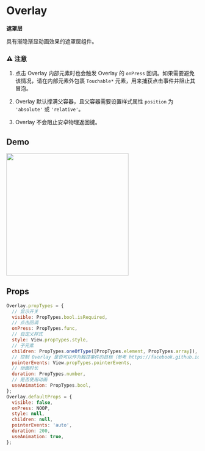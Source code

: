 # Overlay

**遮罩层**

具有渐隐渐显动画效果的遮罩层组件。

### ⚠️ 注意

1. 点击 Overlay 内部元素时也会触发 Overlay 的 `onPress` 回调。如果需要避免该情况，请在内部元素外包裹 `Touchable*` 元素，用来捕获点击事件并阻止其冒泡。

1. Overlay 默认撑满父容器，且父容器需要设置样式属性 `position` 为 `'absolute'` 或 `'relative'`。

1. Overlay 不会阻止安卓物理返回键。

## Demo

<image src="http://wx2.sinaimg.cn/mw690/4c8b519dly1fdlfglw0mfg20hs0wsn3p.gif" width="320" />

## Props

```js
Overlay.propTypes = {
  // 显示开关
  visible: PropTypes.bool.isRequired,
  // 点击回调
  onPress: PropTypes.func,
  // 自定义样式
  style: View.propTypes.style,
  // 子元素
  children: PropTypes.oneOfType([PropTypes.element, PropTypes.array]),
  // 控制 Overlay 是否可以作为触控事件的目标（参考 https://facebook.github.io/react-native/docs/view.html#pointerevents）
  pointerEvents: View.propTypes.pointerEvents,
  // 动画时长
  duration: PropTypes.number,
  // 是否使用动画
  useAnimation: PropTypes.bool,
};
Overlay.defaultProps = {
  visible: false,
  onPress: NOOP,
  style: null,
  children: null,
  pointerEvents: 'auto',
  duration: 200,
  useAnimation: true,
};
```
